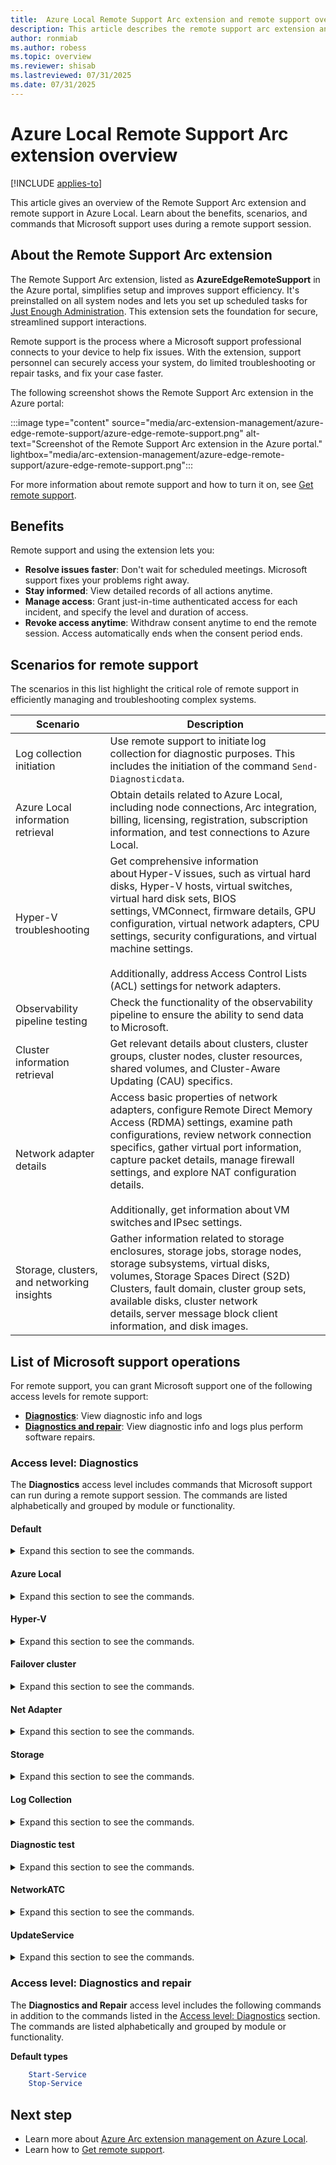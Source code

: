 ```yaml
---
title:  Azure Local Remote Support Arc extension and remote support overview
description: This article describes the remote support arc extension and remote support in Azure Local.
author: ronmiab
ms.author: robess
ms.topic: overview
ms.reviewer: shisab
ms.lastreviewed: 07/31/2025
ms.date: 07/31/2025
---
```


# Azure Local Remote Support Arc extension overview

[!INCLUDE [applies-to](../includes/hci-applies-to-23h2.md)]

This article gives an overview of the Remote Support Arc extension and remote support in Azure Local. Learn about the benefits, scenarios, and commands that Microsoft support uses during a remote support session.

## About the Remote Support Arc extension

The Remote Support Arc extension, listed as **AzureEdgeRemoteSupport** in the Azure portal, simplifies setup and improves support efficiency. It's preinstalled on all system nodes and lets you set up scheduled tasks for [Just Enough Administration](/powershell/scripting/security/remoting/jea/overview?view=powershell-7.5&preserve-view=true). This extension sets the foundation for secure, streamlined support interactions.

Remote support is the process where a Microsoft support professional connects to your device to help fix issues. With the extension, support personnel can securely access your system, do limited troubleshooting or repair tasks, and fix your case faster.

The following screenshot shows the Remote Support Arc extension in the Azure portal:

:::image type="content" source="media/arc-extension-management/azure-edge-remote-support/azure-edge-remote-support.png" alt-text="Screenshot of the Remote Support Arc extension in the Azure portal." lightbox="media/arc-extension-management/azure-edge-remote-support/azure-edge-remote-support.png":::

For more information about remote support and how to turn it on, see [Get remote support](./get-remote-support.md).

## Benefits

Remote support and using the extension lets you:

- **Resolve issues faster**: Don't wait for scheduled meetings. Microsoft support fixes your problems right away.
- **Stay informed**: View detailed records of all actions anytime.
- **Manage access**: Grant just-in-time authenticated access for each incident, and specify the level and duration of access.
- **Revoke access anytime**: Withdraw consent anytime to end the remote session. Access automatically ends when the consent period ends.

## Scenarios for remote support

The scenarios in this list highlight the critical role of remote support in efficiently managing and troubleshooting complex systems.

|Scenario | Description|
|---------|------------|
|Log collection initiation | Use remote support to initiate log collection for diagnostic purposes. This includes the initiation of the command `Send-Diagnosticdata`. |
|Azure Local information retrieval | Obtain details related to Azure Local, including node connections, Arc integration, billing, licensing, registration, subscription information, and test connections to Azure Local. |
|Hyper-V troubleshooting | Get comprehensive information about Hyper-V issues, such as virtual hard disks, Hyper-V hosts, virtual switches, virtual hard disk sets, BIOS settings, VMConnect, firmware details, GPU configuration, virtual network adapters, CPU settings, security configurations, and virtual machine settings.<br></br> Additionally, address Access Control Lists (ACL) settings for network adapters.|
|Observability pipeline testing | Check the functionality of the observability pipeline to ensure the ability to send data to Microsoft.|
|Cluster information retrieval | Get relevant details about clusters, cluster groups, cluster nodes, cluster resources, shared volumes, and Cluster-Aware Updating (CAU) specifics. |
| Network adapter details | Access basic properties of network adapters, configure Remote Direct Memory Access (RDMA) settings, examine path configurations, review network connection specifics, gather virtual port information, capture packet details, manage firewall settings, and explore NAT configuration details. <br></br> Additionally, get information about VM switches and IPsec settings. |
|Storage, clusters, and networking insights | Gather information related to storage enclosures, storage jobs, storage nodes, storage subsystems, virtual disks, volumes, Storage Spaces Direct (S2D) Clusters, fault domain, cluster group sets, available disks, cluster network details, server message block client information, and disk images. |

## List of Microsoft support operations

For remote support, you can grant Microsoft support one of the following access levels for remote support:

- [**Diagnostics**](#access-level-diagnostics): View diagnostic info and logs
- [**Diagnostics and repair**](#access-level-diagnostics-and-repair): View diagnostic info and logs plus perform software repairs.

### Access level: Diagnostics

The **Diagnostics** access level includes commands that Microsoft support can run during a remote support session. The commands are listed alphabetically and grouped by module or functionality.

#### Default

<details>
<summary>Expand this section to see the commands.</summary>

```powershell
    Clear-Host            
    Exit-PSSession
    Format-List
    Format-Table
    Get-Command
    Get-Date
    Get-FormatData
    Get-Help
    Get-Process
    Get-Service
    Measure-Object        
    Select-Object
    Sort-Object
    Out-Default
    Where-Object
```

</details>

#### Azure Local

<details>
<summary>Expand this section to see the commands.</summary>

```powershell
    Get-AzureStackHCI
    Get-AzureStackHCIArcIntegration
    Get-AzureStackHCIBillingRecord
    Get-AzureStackHCIRegistrationCertificate
    Get-AzureStackHCISubscriptionStatus
    Send-DiagnosticData
    Test-AzStackHCIConnection
```

</details>

#### Hyper-V

<details>
<summary>Expand this section to see the commands.</summary>

```powershell
    Get-VHD
    Get-VHDSet
    Get-VHDSnapshot
    Get-VM
    Get-VMAssignableDevice
    Get-VMBios
    Get-VMCheckpoint
    Get-VMComPort
    Get-VMConnectAccess
    Get-VMDvdDrive
    Get-VMFibreChannelHba
    Get-VMFirmware
    Get-VMFloppyDiskDrive
    Get-VMGpuPartitionAdapter
    Get-VMGroup
    Get-VMHardDiskDrive
    Get-VMHost
    Get-VMHostAssignableDevice
    Get-VMHostCluster
    Get-VMHostNumaNode
    Get-VMHostNumaNodeStatus
    Get-VMHostPartitionableGpu
    Get-VMHostSupportedVersion
    Get-VMIdeController
    Get-VMIntegrationService
    Get-VMKeyProtector
    Get-VMKeyStorageDrive
    Get-VMMemory
    Get-VMMigrationNetwork
    Get-VMNetworkAdapter
    Get-VMNetworkAdapterAcl
    Get-VMNetworkAdapterExtendedAcl
    Get-VMNetworkAdapterFailoverConfiguration
    Get-VMNetworkAdapterIsolation
    Get-VMNetworkAdapterRdma
    Get-VMNetworkAdapterRoutingDomainMapping
    Get-VMNetworkAdapterTeamMapping
    Get-VMNetworkAdapterVlan
    Get-VMPartitionableGpu
    Get-VMPmemController
    Get-VMProcessor
    Get-VMRemoteFx3dVideoAdapter
    Get-VMRemoteFXPhysicalVideoAdapter
    Get-VMReplication
    Get-VMReplicationAuthorizationEntry
    Get-VMReplicationServer
    Get-VMResourcePool
    Get-VMSan
    Get-VMScsiController
    Get-VMSecurity
    Get-VMSnapshot
    Get-VMStoragePath
    Get-VMStorageSettings
    Get-VMSwitch
    Get-VMSwitchExtension
    Get-VMSwitchExtensionPortData
    Get-VMSwitchExtensionPortFeature
    Get-VMSwitchExtensionSwitchData
    Get-VMSwitchExtensionSwitchFeature
    Get-VMSwitchTeam
    Get-VMSystemSwitchExtension
    Get-VMSystemSwitchExtensionPortFeature
    Get-VMSystemSwitchExtensionSwitchFeature
    Get-VMVideo
```

</details>

#### Failover cluster

<details>
<summary>Expand this section to see the commands.</summary>

```powershell
    Export-CauReport
    Get-CauClusterRole
    Get-CauDeviceInfoForFeatureUpdates
    Get-CauPlugin
    Get-CauRun
    Get-Cluster
    Get-ClusterGroup
    Get-ClusterNode
    Get-ClusterOwnerNode
    Get-ClusterResource
    Get-ClusterSharedVolume
    Test-CauSetup
```

</details>

#### Net Adapter

<details>
<summary>Expand this section to see the commands.</summary>

```powershell
    Get-ClusteredScheduledTask
    Get-DscConfiguration
    Get-DscConfigurationStatus
    Get-DscLocalConfigurationManager
    Get-DscResource
    Get-JobTrigger
    Get-LogProperties
    Get-NCSIPolicyConfiguration
    Get-Net6to4Configuration
    Get-NetAdapter
    Get-NetAdapterAdvancedProperty
    Get-NetAdapterBinding
    Get-NetAdapterChecksumOffload
    Get-NetAdapterDataPathConfiguration
    Get-NetAdapterEncapsulatedPacketTaskOffload
    Get-NetAdapterHardwareInfo
    Get-NetAdapterIPsecOffload
    Get-NetAdapterLso
    Get-NetAdapterPacketDirect
    Get-NetAdapterPowerManagement
    Get-NetAdapterQos
    Get-NetAdapterRdma
    Get-NetAdapterRsc
    Get-NetAdapterRss
    Get-NetAdapterSriov
    Get-NetAdapterSriovVf
    Get-NetAdapterStatistics
    Get-NetAdapterUso
    Get-NetAdapterVmq
    Get-NetAdapterVmqQueue
    Get-NetAdapterVPort
    Get-NetCompartment
    Get-NetConnectionProfile
    Get-NetDnsTransitionConfiguration
    Get-NetDnsTransitionMonitoring
    Get-NetEventNetworkAdapter
    Get-NetEventPacketCaptureProvider
    Get-NetEventProvider
    Get-NetEventSession
    Get-NetEventVFPProvider
    Get-NetEventVmNetworkAdapter
    Get-NetEventVmSwitch
    Get-NetEventVmSwitchProvider
    Get-NetEventWFPCaptureProvider
    Get-NetFirewallAddressFilter
    Get-NetFirewallApplicationFilter
    Get-NetFirewallDynamicKeywordAddress
    Get-NetFirewallInterfaceFilter
    Get-NetFirewallInterfaceTypeFilter
    Get-NetFirewallPortFilter
    Get-NetFirewallProfile
    Get-NetFirewallRule
    Get-NetFirewallSecurityFilter
    Get-NetFirewallServiceFilter
    Get-NetFirewallSetting
    Get-NetIPAddress
    Get-NetIPHttpsConfiguration
    Get-NetIPHttpsState
    Get-NetIPInterface
    Get-NetIPsecDospSetting
    Get-NetIPsecMainModeCryptoSet
    Get-NetIPsecMainModeRule
    Get-NetIPsecMainModeSA
    Get-NetIPsecPhase1AuthSet
    Get-NetIPsecPhase2AuthSet
    Get-NetIPsecQuickModeCryptoSet
    Get-NetIPsecQuickModeSA
    Get-NetIPsecRule
    Get-NetIPv4Protocol
    Get-NetIPv6Protocol
    Get-NetIsatapConfiguration
    Get-NetLbfoTeam
    Get-NetLbfoTeamMember
    Get-NetLbfoTeamNic
    Get-NetNat
    Get-NetNatExternalAddress
    Get-NetNatGlobal
    Get-NetNatStaticMapping
    Get-NetNatTransitionConfiguration
    Get-NetNatTransitionMonitoring
    Get-NetNeighbor
    Get-NetOffloadGlobalSetting
    Get-NetPrefixPolicy
    Get-NetQosPolicy
    Get-NetRoute
    Get-NetSwitchTeam
    Get-NetSwitchTeamMember
    Get-NetTCPConnection
    Get-NetTCPSetting
    Get-NetTeredoConfiguration
    Get-NetTeredoState
    Get-NetTransportFilter
    Get-NetUDPEndpoint
    Get-NetUDPSetting
    Get-NetView
    Get-ScheduledJob
    Get-ScheduledJobOption
    Get-ScheduledTask
    Get-ScheduledTaskInfo
    Get-SecureBootPolicy
    Get-SecureBootUEFI
    Test-DscConfiguration
```

</details>

#### Storage

<details>
<summary>Expand this section to see the commands.</summary>

```powershell
    Get-ClusterAccess
    Get-ClusterAffinityRule
    Get-ClusterAvailableDisk
    Get-ClusterFaultDomain
    Get-ClusterFaultDomainXML
    Get-ClusterGroupSet
    Get-ClusterGroupSetDependency
    Get-ClusterHCSVM
    Get-ClusterNetwork
    Get-ClusterNetworkInterface
    Get-ClusterNodeSupportedVersion
    Get-ClusterParameter
    Get-ClusterQuorum
    Get-ClusterResourceDependency
    Get-ClusterResourceDependencyReport
    Get-ClusterResourceType
    Get-ClusterS2D
    Get-ClusterSharedVolumeState
    Get-ClusterStorageNode
    Get-ClusterStorageSpacesDirect
    Get-Disk
    Get-DiskImage
    Get-FileShare
    Get-InitiatorId
    Get-InitiatorPort
    Get-MaskingSet
    Get-OffloadDataTransferSetting
    Get-Partition
    Get-PartitionSupportedSize
    Get-ResiliencySetting
    Get-SmbClientConfiguration
    Get-SmbClientNetworkInterface
    Get-SmbConnection
    Get-SmbGlobalMapping
    Get-SmbMapping
    Get-SmbMultichannelConnection
    Get-SmbMultichannelConstraint
    Get-SmbOpenFile
    Get-SmbServerCertificateMapping
    Get-SmbServerCertProps
    Get-SmbServerConfiguration
    Get-SmbServerNetworkInterface
    Get-SmbSession
    Get-SmbShare
    Get-SmbShareAccess
    Get-SmbWitnessClient
    Get-StorageBusCache
    Get-StorageBusClientDevice
    Get-StorageBusTargetCacheStore
    Get-StorageBusTargetCacheStoresInstance
    Get-StorageBusTargetDevice
    Get-StorageBusTargetDeviceInstance
    Get-StorageEnclosure
    Get-StorageFileServer
    Get-StorageJob
    Get-StorageNode
    Get-StoragePool
    Get-StorageProvider
    Get-StorageSetting
    Get-StorageSubsystem
    Get-StorageTier
    Get-StorageTierSupportedSize
    Get-SupportedClusterSizes
    Get-SupportedFileSystems
    Get-TargetPort
    Get-TargetPortal
    Get-VirtualDisk
    Get-VirtualDiskSupportedSize
    Get-Volume
    Get-VolumeCorruptionCount
    Get-VolumeScrubPolicy
    Get-WindowsErrorReporting
    Test-ClusterResourceFailure
```

</details>

#### Log Collection

<details>
<summary>Expand this section to see the commands.</summary>

```powershell
    Send-DiagnosticData
```

</details>

#### Diagnostic test
<details>
<summary>Expand this section to see the commands.</summary>

```powershell
    Test-Observability
```

</details>

#### NetworkATC
<details> 
<summary>Expand this section to see the commands.</summary>

```powershell
    Get-NetIntentStatus
```

</details>

#### UpdateService
<details>
<summary>Expand this section to see the commands.</summary>

```powershell
    Get-SolutionDiscoveryDiagnosticInfo
    Get-SolutionUpdate
    Get-SolutionUpdateEnvironment
    Get-SolutionUpdateRun
    Add-SolutionUpdate
    Start-SolutionUpdate
    Invoke-SolutionUpdatePrecheck
    Set-SolutionDiscovery
    Set-UpdateConfiguration
    Set-OverrideUpdateConfiguration
```

</details>

### Access level: Diagnostics and repair

The **Diagnostics and Repair** access level includes the following commands in addition to the commands listed in the [Access level: Diagnostics](#access-level-diagnostics) section. The commands are listed alphabetically and grouped by module or functionality.

**Default types**

```powershell
    Start-Service
    Stop-Service
```

## Next step

- Learn more about [Azure Arc extension management on Azure Local](../manage/arc-extension-management.md).
- Learn how to [Get remote support](../manage/get-remote-support.md).
